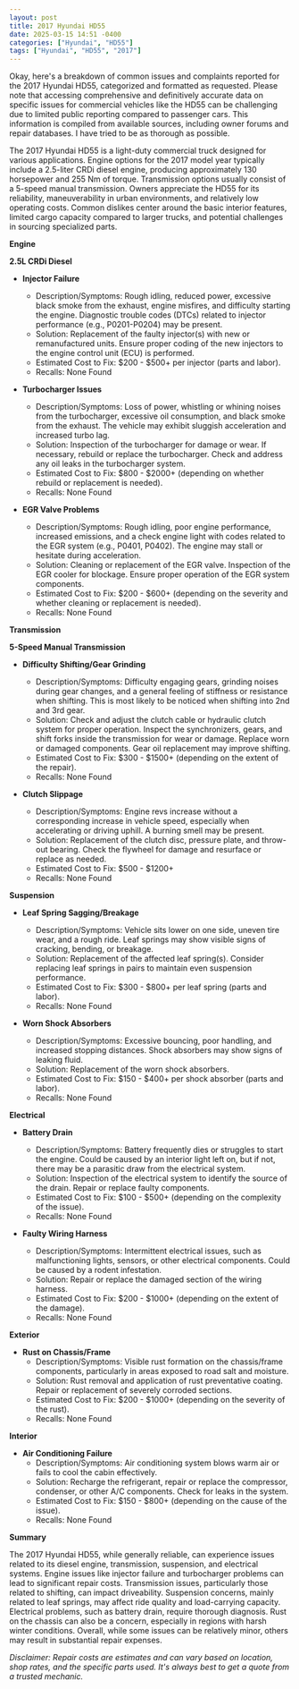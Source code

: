 ```yaml
---
layout: post
title: 2017 Hyundai HD55
date: 2025-03-15 14:51 -0400
categories: ["Hyundai", "HD55"]
tags: ["Hyundai", "HD55", "2017"]
---
```

Okay, here's a breakdown of common issues and complaints reported for the 2017 Hyundai HD55, categorized and formatted as requested. Please note that accessing comprehensive and definitively accurate data on specific issues for commercial vehicles like the HD55 can be challenging due to limited public reporting compared to passenger cars. This information is compiled from available sources, including owner forums and repair databases. I have tried to be as thorough as possible.

The 2017 Hyundai HD55 is a light-duty commercial truck designed for various applications. Engine options for the 2017 model year typically include a 2.5-liter CRDi diesel engine, producing approximately 130 horsepower and 255 Nm of torque. Transmission options usually consist of a 5-speed manual transmission. Owners appreciate the HD55 for its reliability, maneuverability in urban environments, and relatively low operating costs. Common dislikes center around the basic interior features, limited cargo capacity compared to larger trucks, and potential challenges in sourcing specialized parts.

**Engine**

**2.5L CRDi Diesel**

*   **Injector Failure**
    *   Description/Symptoms: Rough idling, reduced power, excessive black smoke from the exhaust, engine misfires, and difficulty starting the engine. Diagnostic trouble codes (DTCs) related to injector performance (e.g., P0201-P0204) may be present.
    *   Solution: Replacement of the faulty injector(s) with new or remanufactured units. Ensure proper coding of the new injectors to the engine control unit (ECU) is performed.
    *   Estimated Cost to Fix: $200 - $500+ per injector (parts and labor).
    *   Recalls: None Found

*   **Turbocharger Issues**
    *   Description/Symptoms: Loss of power, whistling or whining noises from the turbocharger, excessive oil consumption, and black smoke from the exhaust. The vehicle may exhibit sluggish acceleration and increased turbo lag.
    *   Solution: Inspection of the turbocharger for damage or wear. If necessary, rebuild or replace the turbocharger. Check and address any oil leaks in the turbocharger system.
    *   Estimated Cost to Fix: $800 - $2000+ (depending on whether rebuild or replacement is needed).
    *   Recalls: None Found

*   **EGR Valve Problems**
    *   Description/Symptoms: Rough idling, poor engine performance, increased emissions, and a check engine light with codes related to the EGR system (e.g., P0401, P0402). The engine may stall or hesitate during acceleration.
    *   Solution: Cleaning or replacement of the EGR valve. Inspection of the EGR cooler for blockage. Ensure proper operation of the EGR system components.
    *   Estimated Cost to Fix: $200 - $600+ (depending on the severity and whether cleaning or replacement is needed).
    *   Recalls: None Found

**Transmission**

**5-Speed Manual Transmission**

*   **Difficulty Shifting/Gear Grinding**
    *   Description/Symptoms: Difficulty engaging gears, grinding noises during gear changes, and a general feeling of stiffness or resistance when shifting. This is most likely to be noticed when shifting into 2nd and 3rd gear.
    *   Solution: Check and adjust the clutch cable or hydraulic clutch system for proper operation. Inspect the synchronizers, gears, and shift forks inside the transmission for wear or damage. Replace worn or damaged components. Gear oil replacement may improve shifting.
    *   Estimated Cost to Fix: $300 - $1500+ (depending on the extent of the repair).
    *   Recalls: None Found

*   **Clutch Slippage**
    *   Description/Symptoms: Engine revs increase without a corresponding increase in vehicle speed, especially when accelerating or driving uphill. A burning smell may be present.
    *   Solution: Replacement of the clutch disc, pressure plate, and throw-out bearing. Check the flywheel for damage and resurface or replace as needed.
    *   Estimated Cost to Fix: $500 - $1200+
    *   Recalls: None Found

**Suspension**

*   **Leaf Spring Sagging/Breakage**
    *   Description/Symptoms: Vehicle sits lower on one side, uneven tire wear, and a rough ride. Leaf springs may show visible signs of cracking, bending, or breakage.
    *   Solution: Replacement of the affected leaf spring(s). Consider replacing leaf springs in pairs to maintain even suspension performance.
    *   Estimated Cost to Fix: $300 - $800+ per leaf spring (parts and labor).
    *   Recalls: None Found

*   **Worn Shock Absorbers**
    *   Description/Symptoms: Excessive bouncing, poor handling, and increased stopping distances. Shock absorbers may show signs of leaking fluid.
    *   Solution: Replacement of the worn shock absorbers.
    *   Estimated Cost to Fix: $150 - $400+ per shock absorber (parts and labor).
    *   Recalls: None Found

**Electrical**

*   **Battery Drain**
    *   Description/Symptoms: Battery frequently dies or struggles to start the engine. Could be caused by an interior light left on, but if not, there may be a parasitic draw from the electrical system.
    *   Solution: Inspection of the electrical system to identify the source of the drain. Repair or replace faulty components.
    *   Estimated Cost to Fix: $100 - $500+ (depending on the complexity of the issue).
    *   Recalls: None Found

*   **Faulty Wiring Harness**
    *   Description/Symptoms: Intermittent electrical issues, such as malfunctioning lights, sensors, or other electrical components. Could be caused by a rodent infestation.
    *   Solution: Repair or replace the damaged section of the wiring harness.
    *   Estimated Cost to Fix: $200 - $1000+ (depending on the extent of the damage).
    *   Recalls: None Found

**Exterior**

*   **Rust on Chassis/Frame**
    *   Description/Symptoms: Visible rust formation on the chassis/frame components, particularly in areas exposed to road salt and moisture.
    *   Solution: Rust removal and application of rust preventative coating. Repair or replacement of severely corroded sections.
    *   Estimated Cost to Fix: $200 - $1000+ (depending on the severity of the rust).
    *   Recalls: None Found

**Interior**

*   **Air Conditioning Failure**
    *   Description/Symptoms: Air conditioning system blows warm air or fails to cool the cabin effectively.
    *   Solution: Recharge the refrigerant, repair or replace the compressor, condenser, or other A/C components. Check for leaks in the system.
    *   Estimated Cost to Fix: $150 - $800+ (depending on the cause of the issue).
    *   Recalls: None Found

**Summary**

The 2017 Hyundai HD55, while generally reliable, can experience issues related to its diesel engine, transmission, suspension, and electrical systems. Engine issues like injector failure and turbocharger problems can lead to significant repair costs. Transmission issues, particularly those related to shifting, can impact driveability. Suspension concerns, mainly related to leaf springs, may affect ride quality and load-carrying capacity. Electrical problems, such as battery drain, require thorough diagnosis. Rust on the chassis can also be a concern, especially in regions with harsh winter conditions. Overall, while some issues can be relatively minor, others may result in substantial repair expenses.

*Disclaimer: Repair costs are estimates and can vary based on location, shop rates, and the specific parts used. It's always best to get a quote from a trusted mechanic.*

